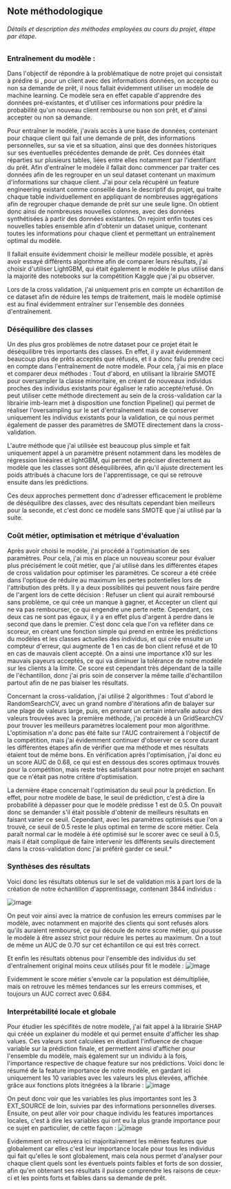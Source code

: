 ## Note méthodologique

###### Détails et description des méthodes employées au cours du projet, étape par étape.



### Entraînement du modèle :

Dans l'objectif de répondre à la problématique de notre projet qui consistait à prédire si , pour un client avec des informations données,
on accepte ou non sa demande de prêt, il nous fallait évidemment utiliser un modèle de machine learning. Ce modèle sera en effet capable d'apprendre des données
pré-existantes, et d'utiliser ces informations pour prédire la probabilité qu'un nouveau client rembourse ou non son prêt, et d'ainsi accepter ou non sa demande.

Pour entraîner le modèle, j'avais accès à une base de données, contenant pour chaque client qui fait une demande de prêt, des informations personnelles, sur sa vie et sa situation, ainsi que des données historiques sur ses éventuelles précédentes demande de prêt. Ces données était réparties sur plusieurs tables, liées entre elles notamment par l'identifiant du prêt. Afin d'entraîner le modèle il fallait donc commencer par traiter ces données afin de les regrouper en un seul dataset contenant un maximum d'informations sur chaque client. J'ai pour cela récupéré un feature engineering existant comme conseillé dans le descriptif du projet, qui traite chaque table individuellement en appliquant de nombreuses aggrégations afin de regrouper chaque demande de prêt sur une seule ligne. On obtient donc ainsi de nombreuses nouvelles colonnes, avec des données synthétisées à partir des données existantes. On rejoint enfin toutes ces nouvelles tables ensemble afin d'obtenir un dataset unique, contenant toutes les informations pour chaque client et permettant un entraînement optimal du modèle.

Il fallait ensuite évidemment choisir le meilleur modèle possible, et après avoir essayé différents algorithme afin de comparer leurs résultats, j'ai choisir d'utiliser LightGBM, qui était également le modèle le plus utilisé dans la majorité des notebooks sur la compétition Kaggle que j'ai pu observer. 

Lors de la cross validation, j'ai uniquement pris en compte un échantillon de ce dataset afin de réduire les temps de traitement, mais le modèle optimisé est au final évidemment entraîner sur l'ensemble des données d'entraînement.

  

### Déséquilibre des classes

Un des plus gros problèmes de notre dataset pour ce projet était le déséquilibre très importants des classes. En effet, il y avait évidemment beaucoup plus de prêts acceptés que réfusés, et il a donc fallu prendre ceci en compte dans l'entraînement de notre modèle. 
Pour cela, j'ai mis en place et comparer deux méthodes : Tout d'abord, en utilisant la librairie SMOTE pour oversampler la classe minoritaire, en créant de nouveaux individus proches des individus existants pour égaliser le ratio accepté/refusé. On peut utiliser cette méthode directement au sein de la cross-validation car la librairie imb-learn met à disposition une fonction Pipeline() qui permet de réaliser l'oversampling sur le set d'entraînement mais de conserver uniquement les individus existants pour la validation, ce qui nous permet également de passer des paramètres de SMOTE directement dans la cross-validation.

L'autre méthode que j'ai utilisée est beaucoup plus simple et fait uniquement appel à un paramètre présent notamment dans les modèles de régression linéaires et lightGBM, qui permet de préciser directement au modèle que les classes sont déséquilibrées, afin qu'il ajuste directement les poids attribués à chacune lors de l'apprentissage, ce qui se retrouve ensuite dans les prédictions.

Ces deux approches permettent donc d'adresser efficacement le problème de déséquilibre des classes, avec des résultats cependant  bien meilleurs pour la seconde, et c'est donc ce modèle sans SMOTE que j'ai utilisé par la suite.



### Coût métier, optimisation et métrique d'évaluation

Après avoir choisi le modèle, j'ai procédé à l'optimisation de ses paramètres. Pour cela, j'ai mis en place un nouveau scoreur pour évaluer plus précisément le coût métier, que j'ai utilisé dans les différentes étapes de cross validation pour optimiser les paramètres.
Ce scoreur a été créée dans l'optique de réduire au maximum les pertes potentielles lors de l'attribution des prêts. Il y a deux possibilités qui peuvent nous faire perdre de l'argent lors de cette décision : Refuser un client qui aurait remboursé sans problème, ce qui crée un manque à gagner, et Accepter un client qui ne va pas rembourser, ce qui engendre une perte nette. Cependant, ces deux cas ne sont pas égaux, il y a en effet plus d'argent à perdre dans le second que dans le premier. C'est donc cela que l'on va refléter dans ce scoreur, en créant une fonction simple qui prend en entrée les prédictions du modèles et les classes actuelles des individus, et qui crée ensuite un compteur d'erreur, qui augmente de 1 en cas de bon client refusé et de 10 en cas de mauvais client accepté. On a ainsi une importance x10 sur les mauvais payeurs acceptés, ce qui va diminuer la tolérance de notre modèle sur les clients à la limite. Ce score est cependant très dépendant de la taille de l'échantillon, donc j'ai pris soin de conserver la même taille d'échantillon partout afin de ne pas biaiser les résultats.

Concernant la cross-validation, j'ai utilisé 2 algorithmes : Tout d'abord le RandomSearchCV, avec un grand nombre d'itérations afin de balayer sur une plage de valeurs large, puis, en prenant un certain intervalle autour des valeurs trouvées avec la première méthode, j'ai procédé à un GridSearchCV pour trouver les meilleurs paramètres localement pour mon algorithme. L'optimisation n'a donc pas été faite sur l'AUC contrairement à l'objectif de la compétition, mais j'ai évidemment continuer d'observer ce score durant les différentes étapes afin de vérifier que ma méthode et mes résultats étaient tout de même bons. En vérification après l'optimisation, j'ai donc eu un score AUC de 0.68, ce qui est en dessous des scores optimaux trouvés pour la compétition, mais reste très satisfaisant pour notre projet en sachant que ce n'était pas notre critère d'optimisation.

La dernière étape concernait l'optimisation du seuil pour la prédiction. En effet, pour notre modèle de base, le seuil de prédiction, c'est à dire la probabilité à dépasser pour que le modèle prédisse 1 est de 0.5. On pouvait donc se demander s'il était possible d'obtenir de meilleurs résultats en faisant varier ce seuil. Cependant, avec les paramètres optimisés que l'on a trouvé, ce seuil de 0.5  reste le plus optimal en terme de score métier. Cela paraît normal car le modèle à été optimisé sur le scorer avec ce seuil à 0.5, mais il était compliqué de faire intervenir les différents seuils directement dans la cross-validation donc j'ai préféré garder ce seuil.*



### Synthèses des résultats 

Voici donc les résultats obtenus sur le set de validation mis à part lors de la création de notre échantillon d'apprentissage, contenant 3844 individus :

![image](https://github.com/Haelios/Projet_7_OC/assets/133202042/0f422995-dd60-49d7-b054-8dc756157d1f)

On peut voir ainsi avec la matrice de confusion les erreurs commises par le modèle, avec notamment en majorité des clients qui sont refusés alors qu'ils auraient remboursé, ce qui découle de notre score métier, qui pousse le modèle à être assez strict pour réduire les pertes au maximum. On a tout de même un AUC de 0.70 sur cet échantillon ce qui est très correct.

Et enfin les résultats obtenus pour l'ensemble des individus du set d'entraînement original moins ceux utilisés pour fit le modèle :
![image](https://github.com/Haelios/Projet_7_OC/assets/133202042/8019f0a7-1dd7-4b6b-959a-9d05571ebdab)

Evidemment le score métier s'envole car la population est démultipliée, mais on retrouve les mêmes tendances sur les erreurs commises, et toujours un AUC correct avec 0.684.


### Interprétabilité locale et globale

Pour étudier les spécifités de notre modèle, j'ai fait appel à la librairie SHAP qui créée un explainer du modèle et qui permet ensuite d'afficher les shap values. Ces valeurs sont calculées en étudiant l'influence de chaque variable sur la prédiction finale, et permettent ainsi d'afficher pour l'ensemble du modèle, mais également sur un individu à la fois, l'importance respective de chaque feature sur nos prédictions.
Voici donc le résumé de la feature importance de notre modèle, en gardant ici uniquement les 10 variables avec les valeurs les plus élevées, affichée grâce aux fonctions plots itnégrées à la librarie :
![image](https://github.com/Haelios/Projet_7_OC/assets/133202042/160e46b3-4ced-4057-a4be-70bcc19931ff)

On peut donc voir que les variables les plus importantes sont les 3 EXT_SOURCE de loin, suivies par des informations personnelles diverses.
Ensuite, on peut aller voir pour chaque individu les features importances locales, c'est à dire les variables qui ont eu la plus grande importance pour ce sujet en particulier, de cette façon :
![image](https://github.com/Haelios/Projet_7_OC/assets/133202042/6a2666dc-2f22-49c2-885b-7e2359858ed4)

Evidemment on retrouvera ici majoritairement les mêmes features que globalement car elles c'est leur importance locale pour tous les individus qui fait qu'elles le sont globalement, mais cela nous permet d'analyser pour chaque client quels sont les éventuels points faibles et forts de son dossier, afin qu'en obtenant ses résultats il puisse comprendre les raisons de ceux-ci et les points forts et faibles dans sa demande de prêt.




